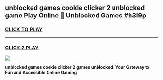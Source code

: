 
## unblocked games cookie clicker 2 unblocked game Play Online 👋 Unblocked Games #h3l9p
<h3>
<a href="https://premium.freeplayer.one?title=unblocked_games_cookie_clicker_2&ref=21F">CLICK TO PLAY</a></h3>
<hr>

<h3>
<a href="https://premium.freeplayer.one?title=unblocked_games_cookie_clicker_2&ref=21F">CLICK 2 PLAY</a>
  
</h3>

<a href="https://premium.freeplayer.one?title=unblocked_games_cookie_clicker_2&ref=21F/"><img src="https://clearcache.store/games.png"></a>


**unblocked games cookie clicker 2 games unblocked: Your Gateway to Fun and Accessible Online Gaming**
